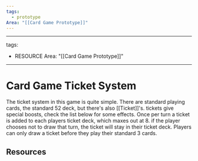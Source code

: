 ```yaml
---
tags:
  - prototype
Area: "[[Card Game Prototype]]"
---
```

---
tags:
  - RESOURCE
Area: "[[Card Game Prototype]]"
---

# Card Game Ticket System
The ticket system in this game is quite simple. There are standard playing cards, the standard 52 deck, but there's also [[Ticket]]'s. tickets give special boosts, check the list below for some effects. Once per turn a ticket is added to each players ticket deck, which maxes out at 8. if the player chooses not to draw that turn, the ticket will stay in their ticket deck.
Players can only draw a ticket before they play their standard 3 cards.



## Resources
